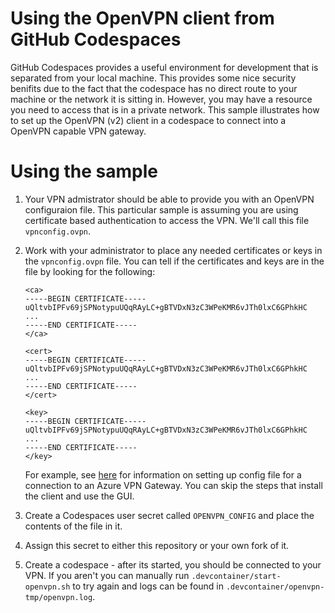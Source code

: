 # Using the OpenVPN client from GitHub Codespaces

GitHub Codespaces provides a useful environment for development that is separated from your local machine. This provides some nice security benifits due to the fact that the codespace has no direct route to your machine or the network it is sitting in. However, you may have a resource you need to access that is in a private network. This sample illustrates how to set up the OpenVPN (v2) client in a codespace to connect into a OpenVPN capable VPN gateway.

# Using the sample

1. Your VPN admistrator should be able to provide you with an OpenVPN configuraion file. This particular sample is assuming you are using certificate based authentication to access the VPN. We'll call this file `vpnconfig.ovpn`.
2. Work with your administrator to place any needed certificates or keys in the `vpnconfig.ovpn` file. You can tell if the certificates and keys are in the file by looking for the following:

    ```
    <ca>
    -----BEGIN CERTIFICATE-----
    uQltvbIPFv69jSPNotypuUQqRAyLC+gBTVDxN3zC3WPeKMR6vJTh0lxC6GPhkHC
    ...
    -----END CERTIFICATE-----
    </ca>

    <cert>
    -----BEGIN CERTIFICATE-----
    uQltvbIPFv69jSPNotypuUQqRAyLC+gBTVDxN3zC3WPeKMR6vJTh0lxC6GPhkHC
    ...
    -----END CERTIFICATE-----
    </cert>

    <key>
    -----BEGIN CERTIFICATE-----
    uQltvbIPFv69jSPNotypuUQqRAyLC+gBTVDxN3zC3WPeKMR6vJTh0lxC6GPhkHC
    ...
    -----END CERTIFICATE-----
    </key>

    ```
    
    For example, see [here](https://docs.microsoft.com/en-us/azure/vpn-gateway/vpn-gateway-howto-openvpn-clients#linux) for information on setting up config file for a connection to an Azure VPN Gateway. You can skip the steps that install the client and use the GUI.
3. Create a Codespaces user secret called `OPENVPN_CONFIG` and place the contents of the file in it.
4. Assign this secret to either this repository or your own fork of it.
5. Create a codespace - after its started, you should be connected to your VPN. If you aren't you can manually run `.devcontainer/start-openvpn.sh` to try again and logs can be found in `.devcontainer/openvpn-tmp/openvpn.log`.



